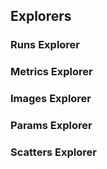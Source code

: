 ## Explorers

### Runs Explorer

### Metrics Explorer

### Images Explorer

### Params Explorer

### Scatters Explorer
